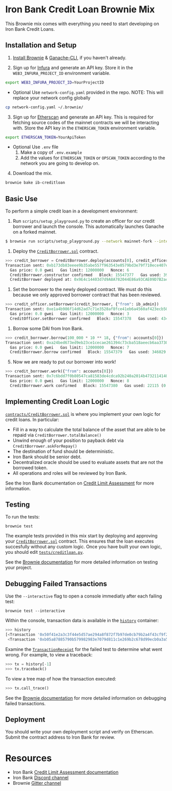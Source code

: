 # Iron Bank Credit Loan Brownie Mix

This Brownie mix comes with everything you need to start developing on Iron Bank Credit Loans.

## Installation and Setup

1. [Install Brownie](https://eth-brownie.readthedocs.io/en/stable/install.html) & [Ganache-CLI](https://github.com/trufflesuite/ganache-cli), if you haven't already.

2. Sign up for [Infura](https://infura.io/) and generate an API key. Store it in the `WEB3_INFURA_PROJECT_ID` environment variable.

```bash
export WEB3_INFURA_PROJECT_ID=YourProjectID
```

- Optional Use `network-config.yaml` provided in the repo.
NOTE: This will replace your network config globally
```bash
cp network-config.yaml ~/.brownie/
```

3. Sign up for [Etherscan](www.etherscan.io) and generate an API key. This is required for fetching source codes of the mainnet contracts we will be interacting with. Store the API key in the `ETHERSCAN_TOKEN` environment variable.

```bash
export ETHERSCAN_TOKEN=YourApiToken
```

- Optional Use `.env` file
  1. Make a copy of `.env.example`
  2. Add the values for `ETHERSCAN_TOKEN` or `OPSCAN_TOKEN` according to the network you are going to develop on.

4. Download the mix.

```bash
brownie bake ib-creditloan
```

## Basic Use

To perform a simple credit loan in a development environment:

1. Run `scripts/setup_playground.py` to create an officer for our credit borrower and launch the console. This automatically launches Ganache on a forked mainnet.

```bash
$ brownie run scripts/setup_playground.py --network mainnet-fork --interactive
```

1. Deploy the [`CreditBorrower.sol`](contracts/CreditBorrower.sol) contract.

```python
>>> credit_borrower = CreditBorrower.deploy(accounts[0], credit_officer, {"from": accounts[0]})
Transaction sent: 0xb173db83eeee9b35abe557f963543e0579bd3e79f710ece407e763428a0aeea1
  Gas price: 0.0 gwei   Gas limit: 12000000   Nonce: 6
  CreditBorrower.constructor confirmed   Block: 15547377   Gas used: 395321 (3.29%)
  CreditBorrower deployed at: 0x9E4c14403d7d9A8A782044E86a93CAE09D7B2ac9
```

1. Set the borrower to the newly deployed contract. We must do this because we only approved borrower contract that has been reviewed.

```python
>>> credit_officer.setBorrower(credit_borrower, {"from": ib_admin})
Transaction sent: 0xe1a4b986f14d62ad7c71e3528af8fce41eb6a4560af423ecb50db23e6e5f304c
  Gas price: 0.0 gwei   Gas limit: 12000000   Nonce: 3
  CreditOfficer.setBorrower confirmed   Block: 15547378   Gas used: 43452 (0.36%)
```

1. Borrow some DAI from Iron Bank.

```python
>>> credit_borrower.borrow(100_000 * 10 ** 18, {"from": accounts[0]})
Transaction sent: 0xa24bed673ed9eb23ce1cecae261394c73cba518aeecb6aa3730f331d26111d2a
  Gas price: 0.0 gwei   Gas limit: 12000000   Nonce: 7
  CreditBorrower.borrow confirmed   Block: 15547379   Gas used: 346029 (2.88%)
```

5. Now we are ready to put our borrower into work!

```python
>>> credit_borrower.work({"from": accounts[0]})
Transaction sent: 0x7c6bdd7f0b80547ca81583de4cdca92b240a2014b4732114140ddc074fe8b7ca
  Gas price: 0.0 gwei   Gas limit: 12000000   Nonce: 8
  CreditBorrower.work confirmed   Block: 15547380   Gas used: 22115 (0.18%)
```

## Implementing Credit Loan Logic

[`contracts/CreditBorrower.sol`](contracts/CreditBorrower.sol) is where you implement your own logic for credit loans. In particular:

- Fill in a way to calculate the total balance of the asset that are able to be repaid via `CreditBorrower.totalBalance()`
- Unwind enough of your position to payback debt via `CreditBorrower.askForRepay()`
- The destination of fund should be deterministic.
- Iron Bank should be senior debt.
- Decentralized oracle should be used to evaluate assets that are not the borrowed token.
- All operations and roles will be reviewed by Iron Bank.

See the Iron Bank documentation on [Credit Limit Assessment](https://docs.ib.xyz/v/optimism/credit-limit-assessment) for more information.

## Testing

To run the tests:
```
brownie test
```

The example tests provided in this mix start by deploying and approving your [`CreditBorrower.sol`](contracts/CreditBorrower.sol) contract. This ensures that the loan executes succesfully without any custom logic. Once you have built your own logic, you should edit [`tests/creditloan.py`](tests/test_creditloan.py).

See the [Brownie documentation](https://eth-brownie.readthedocs.io/en/stable/tests-pytest-intro.html) for more detailed information on testing your project.

## Debugging Failed Transactions

Use the `--interactive` flag to open a console immediatly after each failing test:

```
brownie test --interactive
```

Within the console, transaction data is available in the [`history`](https://eth-brownie.readthedocs.io/en/stable/api-network.html#txhistory) container:

```python
>>> history
[<Transaction '0x50f41e2a3c3f44e5d57ae294a8f872f7b97de0cb79b2a4f43cf9f2b6bac61fb4'>,
 <Transaction '0xb05a87885790b579982983e7079d811c1e269b2c678d99ecb0a3a5104a666138'>]
```

Examine the [`TransactionReceipt`](https://eth-brownie.readthedocs.io/en/stable/api-network.html#transactionreceipt) for the failed test to determine what went wrong. For example, to view a traceback:

```python
>>> tx = history[-1]
>>> tx.traceback()
```

To view a tree map of how the transaction executed:

```python
>>> tx.call_trace()
```

See the [Brownie documentation](https://eth-brownie.readthedocs.io/en/stable/core-transactions.html) for more detailed information on debugging failed transactions.

## Deployment

You should write your own deployment script and verify on Etherscan. Submit the contract address to Iron Bank for review.

# Resources

- Iron Bank [Credit Limit Assessment documentation](https://docs.ib.xyz/v/optimism/credit-limit-assessment/alpha-homora-risk-assessment)
- Iron Bank [Discord channel](https://discord.gg/4HwFTcjY78)
- Brownie [Gitter channel](https://gitter.im/eth-brownie/community)
